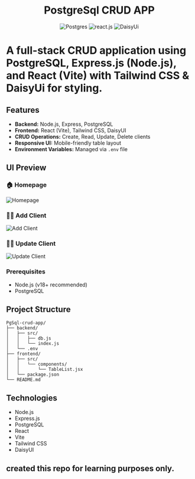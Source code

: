 <h1 align="center">PostgreSql CRUD APP </h1>
<div align="center">
  <img src="https://img.shields.io/badge/-Postgres-black?style=for-the-badge&logoColor=white&logo=react&color=336791" alt="Postgres" />
  <img src="https://img.shields.io/badge/-React_JS-black?style=for-the-badge&logoColor=white&logo=react&color=61DAFB" alt="react.js" />
  <img src="https://img.shields.io/badge/-DaisyUi-black?style=for-the-badge&logoColor=white&logo=react&color=661FFF" alt="DaisyUi" />
</div>


# A full-stack CRUD application using PostgreSQL, Express.js (Node.js), and React (Vite) with Tailwind CSS & DaisyUi for styling.

## Features

- **Backend:** Node.js, Express, PostgreSQL
- **Frontend:** React (Vite), Tailwind CSS, DaisyUI
- **CRUD Operations:** Create, Read, Update, Delete clients
- **Responsive UI:** Mobile-friendly table layout
- **Environment Variables:** Managed via `.env` file

## UI Preview

### 🏠 Homepage
![Homepage](./assets/Home.png)

### 🧑‍💼 Add Client
![Add Client](./assets/AddClient.png)

### 🧑‍💼 Update Client
![Update Client](./assets/Update.png)


### Prerequisites

- Node.js (v18+ recommended)
- PostgreSQL

## Project Structure

```
PgSql-crud-app/
├── backend/
│   ├── src/
│   │   ├── db.js
│   │   └── index.js
│   └── .env
├── frontend/
│   ├── src/
│   │   └── components/
│   │       └── TableList.jsx
│   └── package.json
└── README.md
```

## Technologies

- Node.js
- Express.js
- PostgreSQL
- React
- Vite
- Tailwind CSS
- DaisyUI

## created this repo for learning purposes only.

